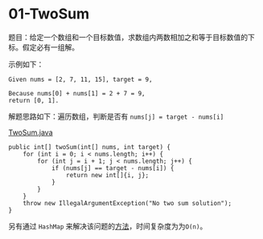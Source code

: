 # 01-TwoSum

题目：给定一个数组和一个目标数值，求数组内两数相加之和等于目标数值的下标。假定必有一组解。

示例如下：

```
Given nums = [2, 7, 11, 15], target = 9,

Because nums[0] + nums[1] = 2 + 7 = 9,
return [0, 1].
```

解题思路如下：遍历数组，判断是否有 `nums[j] = target - nums[i]`

[TwoSum.java](../src/Q1TwoSum.java)

```
public int[] twoSum(int[] nums, int target) {
    for (int i = 0; i < nums.length; i++) {
        for (int j = i + 1; j < nums.length; j++) {
            if (nums[j] == target - nums[i]) {
                return new int[]{i, j};
            }
        }
    }
    throw new IllegalArgumentException("No two sum solution");
}
```

另有通过 `HashMap` 来解决该问题的[方法](https://leetcode.com/articles/two-sum/)，时间复杂度为为`O(n)`。